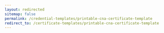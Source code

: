 ```yaml
---
layout: redirected
sitemap: false
permalink: /credential-templates/printable-cna-certificate-template
redirect_to: /certificate-templates/printable-cna-certificate-template
---
```

